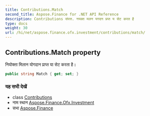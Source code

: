 ```yaml
---
title: Contributions.Match
second_title: Aspose.Finance for .NET API Reference
description: Contributions संपत्त. नयक्त मलन यगदन प्रप्त य सेट करत है
type: docs
weight: 30
url: /hi/net/aspose.finance.ofx.investment/contributions/match/
---
```

## Contributions.Match property

नियोक्ता मिलान योगदान प्राप्त या सेट करता है।

```csharp
public string Match { get; set; }
```

### यह सभी देखें

* class [Contributions](../)
* नाम स्थान [Aspose.Finance.Ofx.Investment](../../contributions/)
* सभा [Aspose.Finance](../../../)


